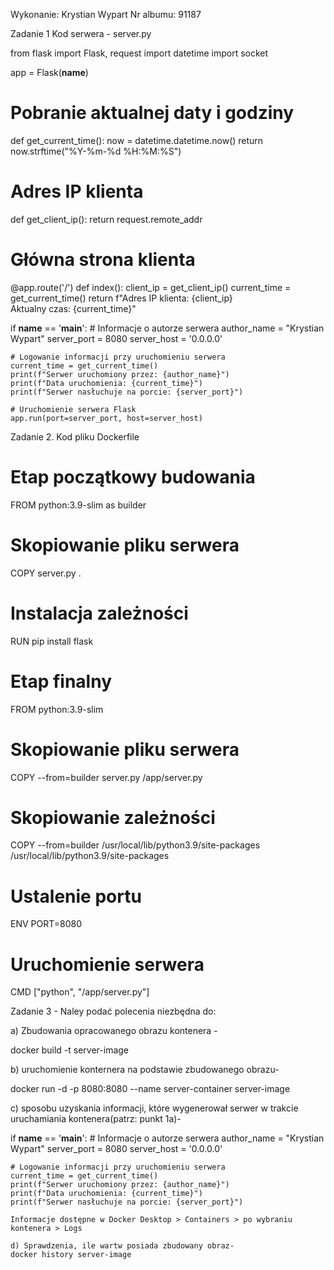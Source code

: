 Wykonanie: Krystian Wypart
Nr albumu: 91187

Zadanie 1 
Kod serwera - server.py

from flask import Flask, request
import datetime
import socket

app = Flask(__name__)

# Pobranie aktualnej daty i godziny
def get_current_time():
    now = datetime.datetime.now()
    return now.strftime("%Y-%m-%d %H:%M:%S")

# Adres IP klienta
def get_client_ip():
    return request.remote_addr

# Główna strona klienta
@app.route('/')
def index():
    client_ip = get_client_ip()
    current_time = get_current_time()
    return f"Adres IP klienta: {client_ip}<br>Aktualny czas: {current_time}"

if __name__ == '__main__':
    # Informacje o autorze serwera
    author_name = "Krystian Wypart"
    server_port = 8080
    server_host = '0.0.0.0'

    # Logowanie informacji przy uruchomieniu serwera
    current_time = get_current_time()
    print(f"Serwer uruchomiony przez: {author_name}")
    print(f"Data uruchomienia: {current_time}")
    print(f"Serwer nasłuchuje na porcie: {server_port}")

    # Uruchomienie serwera Flask
    app.run(port=server_port, host=server_host)


Zadanie 2.
Kod pliku Dockerfile


# Etap początkowy budowania
FROM python:3.9-slim as builder

# Skopiowanie pliku serwera
COPY server.py .

# Instalacja zależności
RUN pip install flask

# Etap finalny
FROM python:3.9-slim

# Skopiowanie pliku serwera
COPY --from=builder server.py /app/server.py

# Skopiowanie zależności
COPY --from=builder /usr/local/lib/python3.9/site-packages /usr/local/lib/python3.9/site-packages

# Ustalenie portu
ENV PORT=8080

# Uruchomienie serwera
CMD ["python", "/app/server.py"]


Zadanie 3 - Naley podać polecenia niezbędna do:

a) Zbudowania opracowanego obrazu kontenera - 

docker build -t server-image

b) uruchomienie konternera na podstawie zbudowanego obrazu-

docker run -d -p 8080:8080 --name server-container server-image

c) sposobu uzyskania informacji, które wygenerował serwer w trakcie uruchamiania 
kontenera(patrz: punkt 1a)-

if __name__ == '__main__':
    # Informacje o autorze serwera
    author_name = "Krystian Wypart"
    server_port = 8080
    server_host = '0.0.0.0'

    # Logowanie informacji przy uruchomieniu serwera
    current_time = get_current_time()
    print(f"Serwer uruchomiony przez: {author_name}")
    print(f"Data uruchomienia: {current_time}")
    print(f"Serwer nasłuchuje na porcie: {server_port}")

    Informacje dostępne w Docker Desktop > Containers > po wybraniu kontenera > Logs

    d) Sprawdzenia, ile wartw posiada zbudowany obraz-
    docker history server-image
